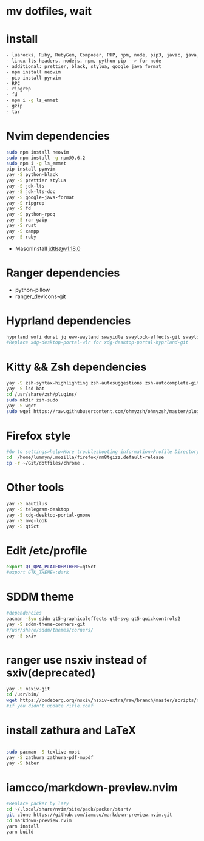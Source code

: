 # mv dotfiles, wait

# install

```bash
- luarocks, Ruby, RubyGem, Composer, PHP, npm, node, pip3, javac, java, julia,
- linux-lts-headers, nodejs, npm, python-pip --> for node
- additional: prettier, black, stylua, google_java_format
- npm install neovim
- pip install pynvim
- RPC
- ripgrep
- fd
- npm i -g ls_emmet
- gzip
- tar

```

# Nvim dependencies

```bash
sudo npm install neovim
sudo npm install -g npm@9.6.2
sudo npm i -g ls_emmet
pip install pynvim
yay -S python-black
yay -S prettier stylua
yay -S jdk-lts
yay -S jdk-lts-doc
yay -S google-java-format
yay -S ripgrep
yay -S fd
yay -S python-rpcq
yay -S rar gzip
yay -S rust
yay -S xampp
yay -S ruby
```

- MasonInstall jdtls@v1.18.0

# Ranger dependencies

- python-pillow
- ranger_devicons-git

# Hyprland dependencies

```bash
hyprland wofi dunst jq eww-wayland swayidle swaylock-effects-git swaylockd sway-audio-idle-inhibit-git bc pamixer light-git papirus-icon-theme playerctl cava kitty xdg-desktop-portal-wlr grim slurp wl-clipboard socat swappy cliphist hyprpicker-git nm-connection-editor dictd wl-clip-persist-git blueberry swww-git
#Replace xdg-desktop-portal-wlr for xdg-desktop-portal-hyprland-git

```

# Kitty && Zsh dependencies

```bash
yay -S zsh-syntax-highlighting zsh-autosuggestions zsh-autocomplete-git
yay -S lsd bat
cd /usr/share/zsh/plugins/
sudo mkdir zsh-sudo
yay -S wget
sudo wget https://raw.githubusercontent.com/ohmyzsh/ohmyzsh/master/plugins/sudo/sudo.plugin.zsh

```

# Firefox style

```bash
#Go to settings>help>More troubleshooting information>Profile Directory
cd  /home/lummyn/.mozilla/firefox/nm8tgizz.default-release
cp -r ~/Git/dotfiles/chrome .

```

# Other tools

```bash
yay -S nautilus
yay -S telegram-desktop
yay -S xdg-desktop-portal-gnome
yay -S nwg-look
yay -S qt5ct

```

# Edit /etc/profile

```bash
export QT_QPA_PLATFORMTHEME=qt5ct
#export GTK_THEME=:dark

```

# SDDM theme

```bash
#dependencies
pacman -Syu sddm qt5-graphicaleffects qt5-svg qt5-quickcontrols2
yay -S sddm-theme-corners-git
#/usr/share/sddm/themes/corners/
yay -S sxiv

```

# ranger use nsxiv instead of sxiv(deprecated)

```bash
yay -S nsxiv-git
cd /usr/bin/
wget https://codeberg.org/nsxiv/nsxiv-extra/raw/branch/master/scripts/nsxiv-rifle/nsxiv-rifle
#if you didn't update rifle.conf

```

# install zathura and LaTeX

```bash

sudo pacman -S texlive-most
yay -S zathura zathura-pdf-mupdf
yay -S biber

```

# iamcco/markdown-preview.nvim

```bash
#Replace packer by lazy
cd ~/.local/share/nvim/site/pack/packer/start/
git clone https://github.com/iamcco/markdown-preview.nvim.git
cd markdown-preview.nvim
yarn install
yarn build

```
